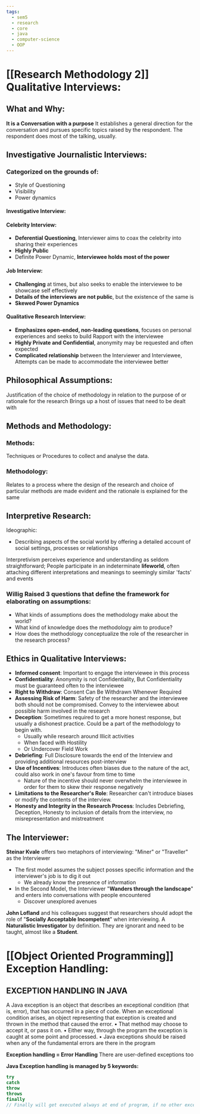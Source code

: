 ```yaml
---
tags:
  - sem5
  - research
  - core
  - java
  - computer-science
  - OOP
---
```

# [[Research Methodology 2]] Qualitative Interviews:
## What and Why:

**It is a Conversation with a purpose**
It establishes a general direction for the conversation and pursues specific topics raised by the respondent. The respondent does most of the talking, usually.

## Investigative Journalistic Interviews:
### Categorized on the grounds of:
- Style of Questioning
- Visibility
- Power dynamics

#### Investigative Interview:

#### Celebrity Interview:
- **Deferential Questioning**, Interviewer aims to coax the celebrity into sharing their experiences
- **Highly Public**
- Definite Power Dynamic, **Interviewee holds most of the power**
  
#### Job Interview:
- **Challenging** at times, but also seeks to enable the interviewee to be showcase self effectively
- **Details of the interviews are not public**, but the existence of the same is
- **Skewed Power Dynamics**

#### Qualitative Research Interview:
- **Emphasizes open-ended, non-leading questions**, focuses on personal experiences and seeks to build Rapport with the interviewee
- **Highly Private and Confidential**, anonymity may be requested and often expected
- **Complicated relationship** between the Interviewer and Interviewee, Attempts can be made to accommodate the interviewee better

## Philosophical Assumptions:
Justification of the choice of methodology in relation to the purpose of or rationale for the research
	Brings up a host of issues that need to be dealt with

## Methods and Methodology:

### Methods:
Techniques or Procedures to collect and analyse the data.
### Methodology:
Relates to a process where the design of the research and choice of particular methods are made evident and the rationale is explained for the same

## Interpretive Research:
Ideographic: 
- Describing aspects of the social world by offering a detailed account of social settings, processes or relationships

Interpretivism perceives experience and understanding as seldom straightforward; People participate in an indeterminate **lifeworld**, often attaching different interpretations and meanings to seemingly similar 'facts' and events

### Willig Raised 3 questions that define the framework for elaborating on assumptions:
- What kinds of assumptions does the methodology make about the world?
- What kind of knowledge does the methodology aim to produce?
- How does the methodology conceptualize the role of the researcher in the research process?

## Ethics in Qualitative Interviews:
- **Informed consent**: Important to engage the interviewee in this process
- **Confidentiality**: Anonymity is not Confidentiality, But Confidentiality must be guaranteed often to the interviewee
- **Right to Withdraw**: Consent Can Be Withdrawn Whenever Required
- **Assessing Risk of Harm**: Safety of the researcher and the interviewee both should not be compromised. Convey to the interviewee about possible harm involved in the research 
- **Deception**: Sometimes required to get a more honest response, but usually a dishonest practice. Could be a part of the methodology to begin with. 
	- Usually while research around Illicit activities
	- When faced with Hostility
	- Or Undercover Field Work
- **Debriefing**: Full Disclosure towards the end of the Interview and providing additional resources post-interview 
- **Use of Incentives**: Introduces often biases due to the nature of the act, could also work in one's favour from time to time
	- Nature of the incentive should never overwhelm the interviewee in order for them to skew their response negatively
- **Limitations to the Researcher's Role**: Researcher can't introduce biases or modify the contents of the interview.  
- **Honesty and Integrity in the Research Process**: Includes Debriefing, Deception, Honesty to inclusion of details from the interview, no misrepresentation and mistreatment 

## The Interviewer:

**Steinar Kvale** offers two metaphors of interviewing: "Miner" or "Traveller" as the Interviewer
- The first model assumes the subject posses specific information and the interviewer's job is to dig it out
	- We already know the presence of information
- In the Second Model, the Interviewer "**Wanders through the landscape**" and enters into conversations with people encountered
	- Discover unexplored avenues

**John Lofland** and his colleagues suggest that researchers should adopt the role of "**Socially Acceptable Incompetent**" when interviewing.
	A **Naturalistic Investigator** by definition. They are ignorant and need to be taught, almost like a **Student**.
# [[Object Oriented Programming]] Exception Handling:

## EXCEPTION HANDLING IN JAVA

A Java exception is an object that describes an exceptional condition (that is, error), that has occurred in a piece of code.
When an exceptional condition arises, an object representing that exception is created and thrown in the method that caused the error.
	•	That method may choose to accept it, or pass it on.
	•	Either way, through the program the exception is caught at some point and processed.
	•	Java exceptions should be raised when any of the fundamental errors are there in the program
	
**Exception handling = Error Handling**
There are user-defined exceptions too

**Java Exception handling is managed by 5 keywords:**
```java
try
catch
throw
throws
finally 
// Finally will get executed always at end of program, if no other exceptions occur, then also it will execute

```

